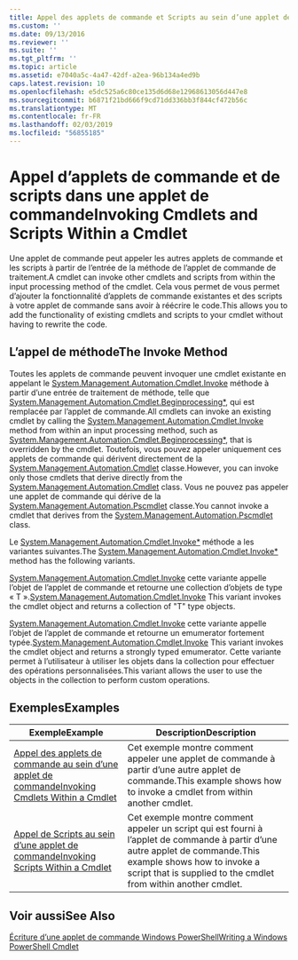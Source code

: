 ```yaml
---
title: Appel des applets de commande et Scripts au sein d’une applet de commande | Microsoft Docs
ms.custom: ''
ms.date: 09/13/2016
ms.reviewer: ''
ms.suite: ''
ms.tgt_pltfrm: ''
ms.topic: article
ms.assetid: e7040a5c-4a47-42df-a2ea-96b134a4ed9b
caps.latest.revision: 10
ms.openlocfilehash: e5dc525a6c80ce135d6d68e12968613056d447e8
ms.sourcegitcommit: b6871f21bd666f9cd71dd336bb3f844cf472b56c
ms.translationtype: MT
ms.contentlocale: fr-FR
ms.lasthandoff: 02/03/2019
ms.locfileid: "56855185"
---
```

# <a name="invoking-cmdlets-and-scripts-within-a-cmdlet"></a><span data-ttu-id="efb8e-102">Appel d’applets de commande et de scripts dans une applet de commande</span><span class="sxs-lookup"><span data-stu-id="efb8e-102">Invoking Cmdlets and Scripts Within a Cmdlet</span></span>

<span data-ttu-id="efb8e-103">Une applet de commande peut appeler les autres applets de commande et les scripts à partir de l’entrée de la méthode de l’applet de commande de traitement.</span><span class="sxs-lookup"><span data-stu-id="efb8e-103">A cmdlet can invoke other cmdlets and scripts from within the input processing method of the cmdlet.</span></span> <span data-ttu-id="efb8e-104">Cela vous permet de vous permet d’ajouter la fonctionnalité d’applets de commande existantes et des scripts à votre applet de commande sans avoir à réécrire le code.</span><span class="sxs-lookup"><span data-stu-id="efb8e-104">This allows you to add the functionality of existing cmdlets and scripts to your cmdlet without having to rewrite the code.</span></span>

## <a name="the-invoke-method"></a><span data-ttu-id="efb8e-105">L’appel de méthode</span><span class="sxs-lookup"><span data-stu-id="efb8e-105">The Invoke Method</span></span>

<span data-ttu-id="efb8e-106">Toutes les applets de commande peuvent invoquer une cmdlet existante en appelant le [System.Management.Automation.Cmdlet.Invoke](/dotnet/api/System.Management.Automation.Cmdlet.Invoke) méthode à partir d’une entrée de traitement de méthode, telle que [ System.Management.Automation.Cmdlet.Beginprocessing\*](/dotnet/api/System.Management.Automation.Cmdlet.BeginProcessing), qui est remplacée par l’applet de commande.</span><span class="sxs-lookup"><span data-stu-id="efb8e-106">All cmdlets can invoke an existing cmdlet by calling the [System.Management.Automation.Cmdlet.Invoke](/dotnet/api/System.Management.Automation.Cmdlet.Invoke) method from within an input processing method, such as [System.Management.Automation.Cmdlet.Beginprocessing\*](/dotnet/api/System.Management.Automation.Cmdlet.BeginProcessing), that is overridden by the cmdlet.</span></span> <span data-ttu-id="efb8e-107">Toutefois, vous pouvez appeler uniquement ces applets de commande qui dérivent directement de la [System.Management.Automation.Cmdlet](/dotnet/api/System.Management.Automation.Cmdlet) classe.</span><span class="sxs-lookup"><span data-stu-id="efb8e-107">However, you can invoke only those cmdlets that derive directly from the [System.Management.Automation.Cmdlet](/dotnet/api/System.Management.Automation.Cmdlet) class.</span></span> <span data-ttu-id="efb8e-108">Vous ne pouvez pas appeler une applet de commande qui dérive de la [System.Management.Automation.Pscmdlet](/dotnet/api/System.Management.Automation.PSCmdlet) classe.</span><span class="sxs-lookup"><span data-stu-id="efb8e-108">You cannot invoke a cmdlet that derives from the [System.Management.Automation.Pscmdlet](/dotnet/api/System.Management.Automation.PSCmdlet) class.</span></span>

<span data-ttu-id="efb8e-109">Le [System.Management.Automation.Cmdlet.Invoke\*](/dotnet/api/System.Management.Automation.Cmdlet.Invoke) méthode a les variantes suivantes.</span><span class="sxs-lookup"><span data-stu-id="efb8e-109">The [System.Management.Automation.Cmdlet.Invoke\*](/dotnet/api/System.Management.Automation.Cmdlet.Invoke) method has the following variants.</span></span>

<span data-ttu-id="efb8e-110">[System.Management.Automation.Cmdlet.Invoke](/dotnet/api/System.Management.Automation.Cmdlet.Invoke) cette variante appelle l’objet de l’applet de commande et retourne une collection d’objets de type « T ».</span><span class="sxs-lookup"><span data-stu-id="efb8e-110">[System.Management.Automation.Cmdlet.Invoke](/dotnet/api/System.Management.Automation.Cmdlet.Invoke) This variant invokes the cmdlet object and returns a collection of "T" type objects.</span></span>

<span data-ttu-id="efb8e-111">[System.Management.Automation.Cmdlet.Invoke](/dotnet/api/System.Management.Automation.Cmdlet.Invoke) cette variante appelle l’objet de l’applet de commande et retourne un emumerator fortement typée.</span><span class="sxs-lookup"><span data-stu-id="efb8e-111">[System.Management.Automation.Cmdlet.Invoke](/dotnet/api/System.Management.Automation.Cmdlet.Invoke) This variant invokes the cmdlet object and returns a strongly typed emumerator.</span></span> <span data-ttu-id="efb8e-112">Cette variante permet à l’utilisateur à utiliser les objets dans la collection pour effectuer des opérations personnalisées.</span><span class="sxs-lookup"><span data-stu-id="efb8e-112">This variant allows the user to use the objects in the collection to perform custom operations.</span></span>

## <a name="examples"></a><span data-ttu-id="efb8e-113">Exemples</span><span class="sxs-lookup"><span data-stu-id="efb8e-113">Examples</span></span>

|<span data-ttu-id="efb8e-114">Exemple</span><span class="sxs-lookup"><span data-stu-id="efb8e-114">Example</span></span>|<span data-ttu-id="efb8e-115">Description</span><span class="sxs-lookup"><span data-stu-id="efb8e-115">Description</span></span>|
|-------------|-----------------|
|[<span data-ttu-id="efb8e-116">Appel des applets de commande au sein d’une applet de commande</span><span class="sxs-lookup"><span data-stu-id="efb8e-116">Invoking Cmdlets Within a Cmdlet</span></span>](./how-to-invoke-a-cmdlet-from-within-a-cmdlet.md)|<span data-ttu-id="efb8e-117">Cet exemple montre comment appeler une applet de commande à partir d’une autre applet de commande.</span><span class="sxs-lookup"><span data-stu-id="efb8e-117">This example shows how to invoke a cmdlet from within another cmdlet.</span></span>|
|[<span data-ttu-id="efb8e-118">Appel de Scripts au sein d’une applet de commande</span><span class="sxs-lookup"><span data-stu-id="efb8e-118">Invoking Scripts Within a Cmdlet</span></span>](./how-to-invoke-scripts-within-a-cmdlet.md)|<span data-ttu-id="efb8e-119">Cet exemple montre comment appeler un script qui est fourni à l’applet de commande à partir d’une autre applet de commande.</span><span class="sxs-lookup"><span data-stu-id="efb8e-119">This example shows how to invoke a script that is supplied to the cmdlet from within another cmdlet.</span></span>|

## <a name="see-also"></a><span data-ttu-id="efb8e-120">Voir aussi</span><span class="sxs-lookup"><span data-stu-id="efb8e-120">See Also</span></span>

[<span data-ttu-id="efb8e-121">Écriture d’une applet de commande Windows PowerShell</span><span class="sxs-lookup"><span data-stu-id="efb8e-121">Writing a Windows PowerShell Cmdlet</span></span>](./writing-a-windows-powershell-cmdlet.md)
